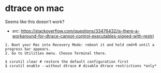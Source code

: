 # dtrace on mac

Seems like this doesn't work?

- src: https://stackoverflow.com/questions/33476432/is-there-a-workaround-for-dtrace-cannot-control-executables-signed-with-restri

```
1. Boot your Mac into Recovery Mode: reboot it and hold cmd+R until a progress bar appears.
2. Go to Utilities menu. Choose Terminal there.

$ csrutil clear # restore the default configuration first
$ csrutil enable --without dtrace # disable dtrace restrictions *only*
```


